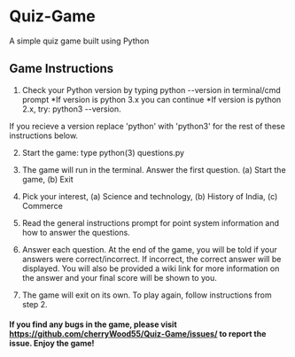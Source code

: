 # Quiz-Game
A simple quiz game built using Python

## Game Instructions
1. Check your Python version by typing python --version in terminal/cmd prompt
  *If version is python 3.x you can continue
  *If version is python 2.x, try: python3 --version.
  
  If you recieve a version replace 'python' with 'python3' for the rest of these instructions below.
  
2. Start the game: type python(3) questions.py

3. The game will run in the terminal. Answer the first question. (a) Start the game, (b) Exit

4. Pick your interest, (a) Science and technology, (b) History of India, (c) Commerce

5. Read the general instructions prompt for point system information and how to answer the questions.

6. Answer each question. At the end of the game, you will be told if your answers were correct/incorrect. If incorrect, the correct answer will be displayed. You will also be provided a wiki link for more information on the answer and your final score will be shown to you.

7. The game will exit on its own. To play again, follow instructions from step 2.

#### If you find any bugs in the game, please visit https://github.com/cherryWood55/Quiz-Game/issues/ to report the issue. Enjoy the game!
